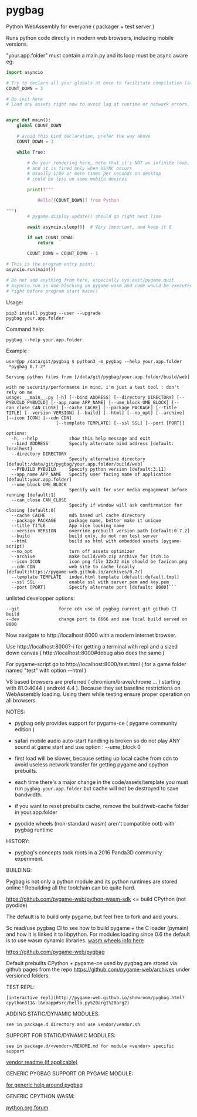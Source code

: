 # pygbag

Python WebAssembly for everyone ( packager + test server )

Runs python code directly in modern web browsers, including mobile versions.

"your.app.folder" must contain a main.py and its loop must be async aware eg:

```py
import asyncio

# Try to declare all your globals at once to facilitate compilation later.
COUNT_DOWN = 3

# Do init here
# Load any assets right now to avoid lag at runtime or network errors.


async def main():
    global COUNT_DOWN

    # avoid this kind declaration, prefer the way above
    COUNT_DOWN = 3

    while True:

        # Do your rendering here, note that it's NOT an infinite loop,
        # and it is fired only when VSYNC occurs
        # Usually 1/60 or more times per seconds on desktop
        # could be less on some mobile devices

        print(f"""

            Hello[{COUNT_DOWN}] from Python

""")
        # pygame.display.update() should go right next line

        await asyncio.sleep(0)  # Very important, and keep it 0

        if not COUNT_DOWN:
            return

        COUNT_DOWN = COUNT_DOWN - 1

# This is the program entry point:
asyncio.run(main())

# Do not add anything from here, especially sys.exit/pygame.quit
# asyncio.run is non-blocking on pygame-wasm and code would be executed
# right before program start main()
```

Usage:

    pip3 install pygbag --user --upgrade
    pygbag your.app.folder

Command help:

    pygbag --help your.app.folder


Example :

```
user@pp /data/git/pygbag $ python3 -m pygbag --help your.app.folder
 *pygbag 0.7.2*

Serving python files from [/data/git/pygbag/your.app.folder/build/web]

with no security/performance in mind, i'm just a test tool : don't rely on me
usage: __main__.py [-h] [--bind ADDRESS] [--directory DIRECTORY] [--PYBUILD PYBUILD] [--app_name APP_NAME] [--ume_block UME_BLOCK] [--can_close CAN_CLOSE] [--cache CACHE] [--package PACKAGE] [--title TITLE] [--version VERSION] [--build] [--html] [--no_opt] [--archive] [--icon ICON] [--cdn CDN]
                   [--template TEMPLATE] [--ssl SSL] [--port [PORT]]

options:
  -h, --help            show this help message and exit
  --bind ADDRESS        Specify alternate bind address [default: localhost]
  --directory DIRECTORY
                        Specify alternative directory [default:/data/git/pygbag/your.app.folder/build/web]
  --PYBUILD PYBUILD     Specify python version [default:3.11]
  --app_name APP_NAME   Specify user facing name of application [default:your.app.folder]
  --ume_block UME_BLOCK
                        Specify wait for user media engagement before running [default:1]
  --can_close CAN_CLOSE
                        Specify if window will ask confirmation for closing [default:0]
  --cache CACHE         md5 based url cache directory
  --package PACKAGE     package name, better make it unique
  --title TITLE         App nice looking name
  --version VERSION     override prebuilt version path [default:0.7.2]
  --build               build only, do not run test server
  --html                build as html with embedded assets (pygame-script)
  --no_opt              turn off assets optimizer
  --archive             make build/web.zip archive for itch.io
  --icon ICON           icon png file 32x32 min should be favicon.png
  --cdn CDN             web site to cache locally [default:https://pygame-web.github.io/archives/0.7/]
  --template TEMPLATE   index.html template [default:default.tmpl]
  --ssl SSL             enable ssl with server.pem and key.pem
  --port [PORT]         Specify alternate port [default: 8000]```

```

unlisted developper options:

    --git               force cdn use of pygbag current git github CI build
    --dev               change port to 8666 and use local build served on 8000



Now navigate to http://localhost:8000 with a modern internet browser.

Use http://localhost:8000?-i for getting a terminal with repl
 and a sized down canvas ( http://localhost:8000#debug also does the same )

For pygame-script go to http://localhost:8000/test.html
( for a game folder named "test" with option --html )


V8 based browsers are preferred ( chromium/brave/chrome ... )
starting with 81.0.4044 ( android 4.4 ).
Because they set baseline restrictions on WebAssembly loading.
Using them while testing ensure proper operation on all browsers





NOTES:
 - pygbag only provides support for pygame-ce ( pygame community edition )

 - safari mobile audio auto-start handling is broken
so do not play ANY sound at game start and use option : --ume_block 0

 - first load will be slower, because setting up local cache from cdn to avoid
useless network transfer for getting pygame and cpython prebuilts.

 - each time there's a major change in the code/assets/template
you must run `pygbag your.app.folder` but
cache will not be destroyed to save bandwidth.

 - if you want to reset prebuilts cache, remove the build/web-cache folder in
your.app.folder

 - pyodide wheels (non-standard wasm) aren't compatible ootb with pygbag runtime

HISTORY:
 - pygbag's concepts took roots in a 2016 Panda3D community experiment.


BUILDING:

Pygbag is not only a python module and its python runtimes are stored online !
Rebuilding all the toolchain can be quite hard.

https://github.com/pygame-web/python-wasm-sdk  <= build CPython (not pyodide)

The default is to build only pygame, but feel free to fork and add yours.

So read/use pygbag CI to see how to build pygame + the C loader (pymain) and
how it is linked it to libpython.
For modules loading since 0.6 the default is to use wasm dynamic libraries.
[wasm wheels info here](https://github.com/pygame-web/pkg-porting-wasm)

https://github.com/pygame-web/pygbag

Default prebuilts CPython + pygame-ce used by pygbag are stored via github pages
from the repo https://github.com/pygame-web/archives under versioned folders.

TEST REPL:

    [interactive repl](http://pygame-web.github.io/showroom/pygbag.html?cpython311&-i&noapp#src/hello.py%20arg1%20arg2)


ADDING STATIC/DYNAMIC MODULES:

    see in package.d directory and use vendor/vendor.sh


SUPPORT FOR STATIC/DYNAMIC MODULES:

    see in package.d/<vendor>/README.md for module <vendor> specific support


[vendor readme (if applicable)](vendor/README.md)



GENERIC PYGBAG SUPPORT OR PYGAME MODULE:

[for generic help around pygbag](https://github.com/pygame-web/pygbag/blob/main/packages.d/pygame/README.md)

GENERIC CPYTHON WASM:

[python.org forum](https://discuss.python.org/c/webassembly/28)
